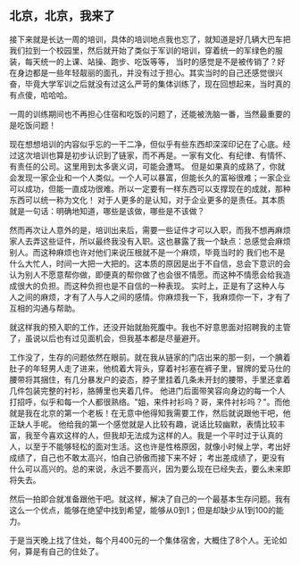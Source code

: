## 北京，北京，我来了

接下来就是长达一周的培训，具体的培训地点我也忘了，就知道是好几辆大巴车把我们拉到一个校园里，然后就开始了类似于军训的培训，穿着统一的军绿色的服装，每天统一的上课、站操、跑步、吃饭等等，
当时的感觉是不是被传销了？好在身边都是一些年轻靓丽的面孔，并没有过于担心。其实当时的自己还感觉很兴奋，毕竟大学军训之后就没有过这么严苛的集体训练了，现在回想起来，当时真的有点傻，哈哈哈。

一周的训练期间也不再担心住宿和吃饭的问题了，还能被洗脑一番，当然最重要的是吃饭问题！

现在想想培训的内容似乎忘的一干二净，但似乎有些东西却深深印记在了心底。经过这次培训也算是初步认识到了链家，而不再是。一家有文化、有纪律、有情怀、有责任的公司。这里用到太多褒义词，可能会遭骂。
但是如果真的成熟了，你就会发现一家企业和一个人类似。一个人可以暴富，但能长久的富裕很难；一家企业可以成功，但能一直成功很难。所以一定要有一样东西可以支撑现在的成就，那种东西可以统一称为文化！
对于人更多的是认知，对于企业更多的是责任。其本质就是一句话：明确地知道，哪些是该做，哪些是不该做？

然而再次让人意外的是，培训出来后，需要一些证件才可以入职，而我不想再麻烦家人去弄这些证件，所以最终我没有入职。这也暴露了我一个缺点：总感觉会麻烦别人。而这种麻烦也许对他们来说压根就不是一个麻烦，毕竟当时的
我们也不是什么大忙人，时间一大把一大把的。这本质的原因是出于不自信，总会下意识的会认为别人不愿意帮你做，即便真的帮你做了也会很不情愿。而这种不情愿会给我造成很大的负担。而这种负担也是不自信的一种表现。
实时上，正是有了这种人与人之间的麻烦，才有了人与人之间的感情。你麻烦我一下，我麻烦你一下，才有了互相的沟通与帮助。

就这样我的预入职的工作，还没开始就胎死腹中。我也不好意思面对招聘我的主管了，虽说以后也有过见面机会，但我基本都是尽量避开。

工作没了，生存的问题依然在眼前。就在我从链家的门店出来的那一刻，一个腆着肚子的年轻男人走了进来，他梳着大背头，穿着衬衫塞在裤子里，冒牌的爱马仕的腰带将其捆住，有几分暴发户的姿态，脖子里挂着几条未开封的腰带，手里还拿着几件包装完整的衬衫，胳膊里也夹着几件。
他进门后面带笑容向身边的每一个人打招呼，似乎和每一个人都很熟络。"姐，来件衬衫吗？哥，来件衬衫吗？"。而他就是我在北京的第一个老板！在无意中他得知我需要工作，然后就说跟他干吧，他正缺人手呢。
他给我的第一个感觉就是人比较有趣，说话比较幽默，表情比较丰富，我至今喜欢这样的人，但我却无法成为这样的人。我是一个平时过于认真的人，以至于不能够轻松的面对生活。这也许是性格原因，就像小时候上学，考出好成绩了，自己也不敢太高兴，怕自己骄傲而接下来不好；
考出差成绩了，更没有什么可以高兴的。总的来说，永远不要高兴，因为要么现在已经失去，要么未来即将失去。

然后一拍即合就准备跟他干吧。就这样，解决了自己的一个最基本生存问题。我有这么一个优点，能够在绝望中找到希望，能够从0到1；但是却缺少从1到100的能力。

于是当天晚上找了住处，每个月400元的一个集体宿舍，大概住了8个人。无论如何，算是有自己的住处了。




